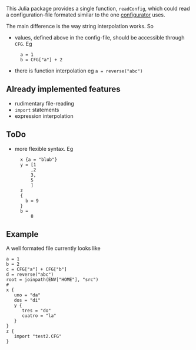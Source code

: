 This Julia package provides a single function, `readConfig`, which could
read a configuration-file formated similar to the one
[configurator](https://www.github.com/bos/configurator) uses.

The main difference is the way string interpolation works. So

* values, defined above in the config-file, should be accessible through `CFG`. Eg

        a = 1
        b = CFG["a"] + 2

* there is function interpolation eg `a = reverse("abc")` 

Already implemented features
----------------------------

* rudimentary file-reading
* `import` statements
* expression interpolation

ToDo
----

* more flexible syntax. Eg

        x {a = "blub"}
        y = [1
            ,2
            3,
            5
            ]
        z 
        {
          b = 9
        }
        b =
            8

Example
-------

A well formated file  currently looks like 

    a = 1
    b = 2
    c = CFG["a"] + CFG["b"]
    d = reverse("abc")
    root = joinpath(ENV["HOME"], "src")
    # 
    x {
       uno = "da"
       dos = "di"
       y {
       	  tres = "do"
    	  cuatro = "la"
       }
    }
    z {
       import "test2.CFG"
    }
